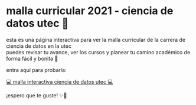 # malla curricular 2021 - ciencia de datos utec 🧠

esta es una página interactiva para ver la malla curricular de la carrera de ciencia de datos en la utec  
puedes revisar tu avance, ver los cursos y planear tu camino académico de forma fácil y bonita 🌱

entra aquí para probarla:

[💻 malla interactiva ciencia de datos utec 💻](https://maffzz.github.io/study-plan-ds/)

¡espero que te guste! ✨🌷
